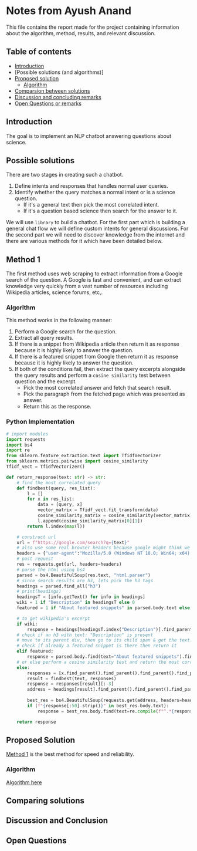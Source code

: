 # Notes from Ayush Anand
This file contains the report made for the project containing information about the algorithm, method, results, and relevant discussion.

## Table of contents
+ [Introduction](#introduction)
+ [Possible solutions (and algorithms)]
+ [Proposed solution](#proposed-solution)
    + [Algorithm](#algorithm)
+ [Comparsion between solutions](#comparing-solutions)
+ [Discussion and concluding remarks](#discussion-and-conclusion)
+ [Open Questions or remarks](#open-questions)

## Introduction
The goal is to implement an NLP chatbot answering questions about science.

## Possible solutions
There are two stages in creating such a chatbot.
1. Define intents and responses that handles normal user queries.
2. Identify whether the query matches a normal intent or is a science question.
    + If it's a general text then pick the most correlated intent.
    + If it's a question based science then search for the answer to it.

We will use `library` to build a chatbot. For the first part which is building a general chat flow we will define custom intents for general discussions. For the second part we will need to discover knowledge from the internet and there are various methods for it which have been detailed below.

## Method 1
The first method uses web scraping to extract information from a Google search of the question.
A Google is fast and convenient, and can extract knowledge very quickly from a vast number of resources including Wikipedia articles, science forums, etc,.

### Algorithm
This method works in the following manner:
1. Perform a Google search for the question.
2. Extract all query results.
3. If there is a snippet from Wikipedia article then return it as response because it is highly likely to answer the question.
4. If there is a featured snippet from Google then return it as response because it is highly likely to answer the question.
5. If both of the conditions fail, then extract the query excerpts alongside the query results and perform a `cosine similarity` test between question and the excerpt. 
    + Pick the most correlated answer and fetch that search result.
    + Pick the paragraph from the fetched page which was presented as answer.
    + Return this as the response.

### Python Implementation
```python
# import modules
import requests
import bs4
import re
from sklearn.feature_extraction.text import TfidfVectorizer
from sklearn.metrics.pairwise import cosine_similarity
Tfidf_vect = TfidfVectorizer()

def return_response(text: str) -> str:
    # find the most correlated query
    def findbest(query, res_list):
        l = []
        for x in res_list:
            data = [query, x]
            vector_matrix = Tfidf_vect.fit_transform(data)
            cosine_similarity_matrix = cosine_similarity(vector_matrix)
            l.append(cosine_similarity_matrix[0][1])
        return l.index(max(l))

    # construct url
    url = f"https://google.com/search?q={text}"
    # also use some real browser headers because google might think we are bots
    headers = {"user-agent":"Mozilla/5.0 (Windows NT 10.0; Win64; x64) AppleWebKit/537.36 (KHTML, like Gecko) Chrome/108.0.0.0 Safari/537.36 Edg/108.0.1462.46"}
    # post request
    res = requests.get(url, headers=headers)
    # parse the html using bs4
    parsed = bs4.BeautifulSoup(res.text, "html.parser")
    # since search results are h3, lets pick the h3 tags
    headings = parsed.find_all("h3")
    # print(headings)
    headingsT = [info.getText() for info in headings]
    wiki = 1 if "Description" in headingsT else 0
    featured = 1 if "About featured snippets" in parsed.body.text else 0

    # to get wikipedia's excerpt
    if wiki:
        response = headings[headingsT.index("Description")].find_parent().find('span').text
    # check if an h3 with text: "Description" is present
    # move to its parent div, then go to its child span & get the text.
    # check if already a featured snippet is there then return it
    elif featured:
        response = parsed.body.find(text="About featured snippets").find_parent().find_parent().find_parent().find_parent().find_parent().find_parent().find_parent().find_parent().find('div').find_all('span')[0].text
    # or else perform a cosine similarity test and return the most correlated response
    else:
        responses = [x.find_parent().find_parent().find_parent().find_parent().find_parent().find_all('span')[-1].text for x in headings]
        result = findbest(text, responses)
        response = responses[result][:-3]
        address = headings[result].find_parent().find_parent().find_parent().find_parent().find_parent().find('a').attrs["href"]
        
        best_res = bs4.BeautifulSoup(requests.get(address, headers=headers).text, "html.parser")
        if (f"{response[:50].strip()}" in best_res.body.text):
            response = best_res.body.find(text=re.compile(f"^.*{response[:50].strip()}.*$")).text

    return response
```

## Proposed Solution
[Method 1](#method-1) is the best method for speed and reliability.

### Algorithm
[Algorithm here](#algorithm)

## Comparing solutions

## Discussion and Conclusion

## Open Questions


